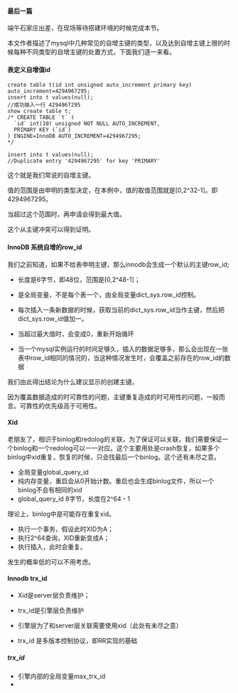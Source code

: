 #### 最后一篇

端午石家庄出差，在现场等待搭建环境的时候完成本节。



本文作者描述了mysql中几种常见的自增主键的类型，以及达到自增主键上限的时候每种不同类型的自增主键的处置方式，下面我们逐一来看。



#### 表定义自增值id

```mysql
create table t(id int unsigned auto_increment primary key) auto_increment=4294967295;
insert into t values(null);
//成功插入一行 4294967295
show create table t;
/* CREATE TABLE `t` (
  `id` int(10) unsigned NOT NULL AUTO_INCREMENT,
  PRIMARY KEY (`id`)
) ENGINE=InnoDB AUTO_INCREMENT=4294967295;
*/

insert into t values(null);
//Duplicate entry '4294967295' for key 'PRIMARY'
```

这个就是我们常说的自增主键。

值的范围是由申明的类型决定，在本例中，值的取值范围就是[0,2^32-1]。即4294967295。

当超过这个范围时，再申请会得到最大值。

这个从主键冲突可以得到证明。



#### InnoDB 系统自增的row_id

我们之前知道，如果不给表申明主键，那么innodb会生成一个默认的主键row_id;

- 长度是6字节，即48位，范围是[0,2^48-1]；

- 是全局变量，不是每个表一个，由全局变量dict_sys.row_id控制。

- 每次插入一条新数据的时候，获取当前的dict_sys.row_id当作主键，然后把dict_sys.row_id值加一。

- 当超过最大值时，会变成0，重新开始循环

- 当一个mysql实例运行的时间足够久，插入的数据足够多，那么会出现在一张表中row_id相同的情况的，当这种情况发生时，会覆盖之前存在的row_id的数据

  

我们由此得出结论为什么建议显示的创建主键。

因为覆盖数据造成的时可靠性的问题，主键重复造成的时可用性的问题，一般而言。可靠性的优先级高于可用性。





#### Xid

老朋友了，相识于binlog和redolog的关联，为了保证可以关联，我们需要保证一个binlog和一个redolog可以一一对应。这个主要用处是crash恢复，如果多个binlog中xid重复，恢复的时候，只会找最后一个binlog。这个还有未尽之意。

- 全局变量global_query_id
- 纯内存变量，重启会从0开始计数。重启也会生成binlog文件，所以一个binlog不会有相同的xid
- global_query_id 8字节，长度在2^64 - 1

理论上，binlog中是可能存在重复xid。

- 执行一个事务，假设此时XID为A；
- 执行2^64查询，XID重新变成A；
- 执行插入，此时会重复。

发生的概率低的可以不用考虑。



#### Innodb trx_id

- Xid是server层负责维护；

- trx_id是引擎层负责维护
- 引擎层为了和server层关联需要使用xid（此处有未尽之意）
- trx_id 是多版本控制协议，即RR实现的基础



##### trx_id

- 引擎内部的全局变量max_trx_id
- 

